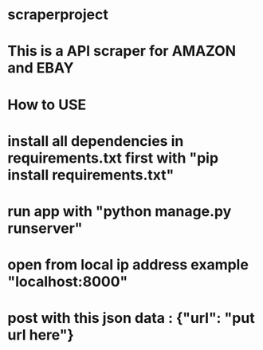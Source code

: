 # scraperproject

# This is a API scraper for AMAZON and EBAY
# How to USE
# install all dependencies in requirements.txt first with "pip install requirements.txt"
# run app with "python manage.py runserver"
# open from local ip address example "localhost:8000"
# post with this json data : {"url": "put url here"}
